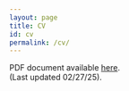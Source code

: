 ```yaml
---
layout: page
title: CV
id: cv
permalink: /cv/
---
```


PDF document available <a target="_blank" rel="noopener" href="folder/CV-02272025.pdf">here</a>. <br>
(Last updated 02/27/25). 
